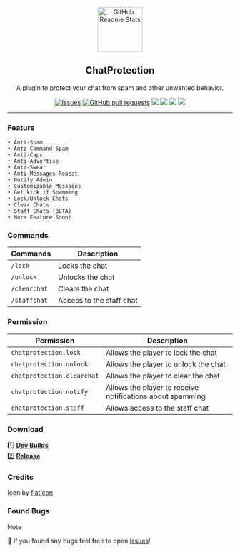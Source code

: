 <p align="center">
 <img width="100px" src="https://i.ibb.co.com/cTbXdJw/20240818-182526.png" align="center" alt="GitHub Readme Stats" />
 <h2 align="center">ChatProtection</h2>
 <p align="center">A plugin to protect your chat from spam and other unwanted behavior.</p>
</p>
</p>
  <p align="center">
    <a href="https://github.com/LuthMC/ChatProtection/issues"><img alt="Issues" src="https://img.shields.io/github/issues/LuthMC/ChatProtection?color=0088ff"/></a>
    <a href="https://github.com/LuthMC/ChatProtection"><img alt="GitHub pull requests" src="https://img.shields.io/github/issues-pr/LuthMC/ChatProtection?color=0088ff"/></a>
<a href="https://github.com/LuthMC/ChatProtection/releases/latest"><img src="https://img.shields.io/github/v/release/LuthMC/ChatProtection"></a>
<img src="https://img.shields.io/github/languages/code-size/LuthMC/ChatProtection"></a>
<a href="https://github.com/LuthMC/ChatProtection/graphs/contributors"><img src="https://img.shields.io/github/contributors/LuthMC/ChatProtection"></a>
    <a href="https://poggit.pmmp.io/p/ChatProtection"><img src="https://poggit.pmmp.io/shield.state/ChatProtection"></a>
  </p>

---
### Feature
    • Anti-Spam                                  
    • Anti-Command-Spam                                   
    • Anti-Caps                               
    • Anti-Advertise                              
    • Anti-Swear
    • Anti-Messages-Repeat
    • Notify Admin                                   
    • Customizable Messages                                   
    • Get kick if Spamming                               
    • Lock/Unlock Chats                               
    • Clear Chats
    • Staff Chats (BETA)
    • More Feature Soon!
    
### Commands
| Commands | Description |
|---------|-------------|
| ```/lock``` | Locks the chat |
| ```/unlock``` | Unlocks the chat |
| ```/clearchat``` | Clears the chat |
| ```/staffchat``` | Access to the staff chat |

### Permission
| Permission | Description |
|---------|-------------|
| ```chatprotection.lock``` | Allows the player to lock the chat |
| ```chatprotection.unlock``` | Allows the player to unlock the chat |
| ```chatprotection.clearchat``` | Allows the player to clear the chat |
| ```chatprotection.notify``` | Allows the player to receive notifications about spamming |
| ```chatprotection.staff``` | Allows access to the staff chat |

### Download
1️⃣ [**Dev Builds**](https://poggit.pmmp.io/ci/LuthMC/ChatProtection)                                               
2️⃣ [**Release**](https://poggit.pmmp.io/p/ChatProtection)

### Credits
Icon by [flaticon](https://www.flaticon.com/free-icons/chat)

### Found Bugs
> [!NOTE]
> 🔎 If you found any bugs feel free to open [issues](https://github.com/LuthMC/ChatProtection/issues)!

